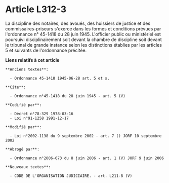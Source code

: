 # Article L312-3

La discipline des notaires, des avoués, des huissiers de justice et des commissaires-priseurs s'exerce dans les formes et
conditions prévues par l'ordonnance n° 45-1418 du 28 juin 1945. L'officier public ou ministériel est poursuivi
disciplinairement soit devant la chambre de discipline soit devant le tribunal de grande instance selon les distinctions
établies par les articles 5 et suivants de l'ordonnance précitée.

**Liens relatifs à cet article**

	**Anciens textes**:

	  - Ordonnance 45-1418 1945-06-28 art. 5 et s.

	**Cite**:

	  - Ordonnance n°45-1418 du 28 juin 1945 - art. 5 (V)

	**Codifié par**:

	  - Décret n°78-329 1978-03-16
	  - Loi n°91-1258 1991-12-17

	**Modifié par**:

	  - Loi n°2002-1138 du 9 septembre 2002 - art. 7 () JORF 10 septembre 2002

	**Abrogé par**:

	  - Ordonnance n°2006-673 du 8 juin 2006 - art. 1 (V) JORF 9 juin 2006

	**Nouveaux textes**:

	  - CODE DE L'ORGANISATION JUDICIAIRE. - art. L211-8 (V)
